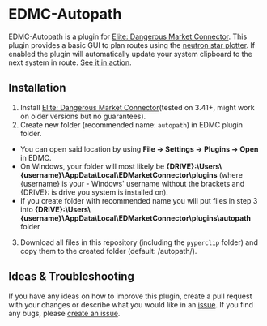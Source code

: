 # EDMC-Autopath
EDMC-Autopath is a plugin for [Elite: Dangerous Market Connector](https://github.com/Marginal/EDMarketConnector). This plugin provides a basic GUI to plan routes using the [neutron star plotter](https://www.spansh.co.uk/plotter/). If enabled the plugin will automatically update your system clipboard to the next system in route. [See it in action](https://www.youtube.com/watch?v=UDEgrHiYK24).

## Installation
1. Install [Elite: Dangerous Market Connector](https://github.com/Marginal/EDMarketConnector)(tested on 3.41+, might work on older versions but no guarantees).
2. Create new folder (recommended name: `autopath`) in EDMC plugin folder.
- You can open said location by using __File -> Settings -> Plugins -> Open__ in EDMC.
- On Windows, your folder will most likely be __{DRIVE}:\Users\\{username}\AppData\Local\EDMarketConnector\plugins__ (where {username} is your - Windows' username without the brackets and {DRIVE}: is drive you system is installed on).
- If you create folder with recommended name you will put files in step 3 into __{DRIVE}:\Users\\{username}\AppData\Local\EDMarketConnector\plugins\autopath__ folder 
3. Download all files in this repository (including the `pyperclip` folder) and copy them to the created folder (default: <edmc plugin folder>/autopath/).

## Ideas & Troubleshooting
If you have any ideas on how to improve this plugin, create a pull request with your changes or describe what you would like in an [issue](https://github.com/Sognus/EDMC-Autopath/issues). If you find any bugs, please [create an issue](https://github.com/Sognus/EDMC-Autopath/issues).

